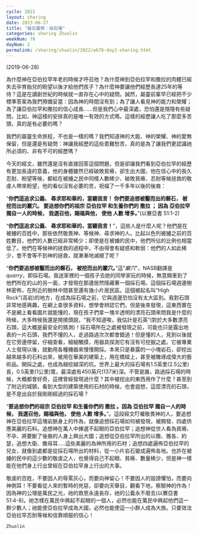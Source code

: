 ```yaml
---
cycle: 2022
layout: sharing
date: 2023-06-27
title: "每日靈修：採石場"
categories: sharing Zhuolin
weekNum: 78
dayNum: 2
permalink: /sharing/zhuolin/2022/wk78-day2-sharing.html
--- 
```

(2019-06-28)

為什麼神在亞伯拉罕年老的時候才呼召他？為什麼神到亞伯拉罕和撒拉的肉體已經失去孕育胎兒的盼望以後才給他們孩子？為什麼神要讓他們經歷長達25年的等待？這是在讀創世紀的時候就一直存在心中的疑問。誠然，屬靈前輩早已經把不少標準答案為我們預備妥當：因為神的時間沒有到；為了讓人看見神的能力和榮耀；為了讓亞伯拉罕和撒拉的信心成長......但是我們心中最深處，恐怕還是隱隱有些疑問，比如，神這樣的安排真的是唯一有效的方式嗎，這樣的經歷讓人吃了那麼多苦頭，真的是有必要的嗎？  

我們的屬靈生命旅程，不也是一樣的嗎？我們知道神的大能、神的榮耀、神的愛無保留，但是還是有疑問：神讓我經歷的這些患難愁苦，真的是為了讓我們更認識祂所必須的、非有不可的經歷嗎？  

今天的經文，雖然還是沒有直接回答這個問題，但是卻讓我們看到亞伯拉罕的經歷有更加長遠的意義，他的身體雖然已經破敗貧瘠，卻生出大國，他在信心中的長久忍耐、盼望等候，都給在被擄之民中同樣人數稀少、破敗貧瘠、忍耐等候拯救的敬虔人帶來盼望，他的看似沒有必要的苦，祝福了一千多年以後的後裔：  

“**你們這追求公義、 尋求耶和華的，當聽我言！ 你們要追想被鑿而出的磐石， 被挖而出的巖穴。 要追想你們的祖宗 亞伯拉罕 和生養你們的 撒拉 ； 因為 亞伯拉罕 獨自一人的時候， 我選召他，賜福與他， 使他 人數 增多。**”(以賽亞書 51:1-2)  

“**你們這追求公義、 尋求耶和華的，當聽我言！**”，這些人是什麼人呢？他們是在被擄的百姓中，那些依然敬畏神、等候神、尋求神的人。比起以色列被擄之前的百姓數目，他們的人數已經非常稀少；即使是在被擄的民中，他們所佔的比例也相當低了。他們在等候神的拯救的過程中，不由得會有疑惑和軟弱：他們的人如此稀少，會不會等不到神的拯救，就漸漸地滅絕了呢？  

“**你們要追想被鑿而出的磐石， 被挖而出的巖穴。**”這“*巖穴*”，NASB翻譯是*quarry*，即採石場。我送家裡的一個孩子去她的同學家玩的時候，無意開車到了他們所在的山的另一面，才發現在那邊居然隱藏著一個採石場。這個採石場週邊樹林密佈，在附近的樹林中間甚至還有幾小片居民區。這個被起名叫“High Rock”(高岩)的地方，在成為採石場之前，它與週邊恐怕沒有太大區別。我對石頭非常地感興趣，在網上查很多資料，想學會辨認它們，但是後來發現，這東西實在不是網上看看圖片就能懂的，現在孩子們拿一塊半透明的漂亮石頭來問我是什麼的時候，大多時候我還是撓撓頭說，“我不知道唉，我估計是石英”(對於大多數漂亮石頭，這大概是最安全的猜測)！採石場所在之處被發現之前，可能也只是露出地表的一片石頭，我們不懂的人，走過路過次次都會錯過！但是懂的人，見到以後就在它旁邊停留，仔細查看，細細觸摸，用器具探測它有沒有可挖掘之處。它被專業人士發現以後，就動用各種機器來慢慢開採。本來只是暴露的一小塊岩石，卻挖出越來越多的石料出來，被用在華美的建築上，用在橋樑上，甚至被雕琢成偉大的藝術品。開採之處，也成為越挖越深的坑。世界上最大的採石場有1.5英里(2.5公里)長，0.5英里(1公里)寬，最深處有450英尺(137米)深。不管是誰，路過採石場的時候，大概都會好奇，這裡曾經發現過什麼？其中被挖出的東西用作了什麼？甚至到了附近的城鎮，看到大型的建築使用的石材的時候，也會遐想，這麼漂亮的石頭，是不是出自於我剛剛經過的採石場？  

“**要追想你們的祖宗 亞伯拉罕 和生養你們的 撒拉 。因為 亞伯拉罕 獨自一人的時候， 我選召他，賜福與他， 使他 人數 增多。**”。這段經文叮囑敬畏神的人，要追想神在亞伯拉罕這塊岩脈身上的作為，就像追想採石場如何被發現，被開發、四處供應美麗的石料。追想神在萬人中揀選不起眼的亞伯拉罕；追想神從世人看為貧瘠、不孕、將要斷了後裔的人身上興出大國；追想從亞伯拉罕所出的以撒、雅各、約瑟，追想大衛、撒母耳.....這些美麗的為神所用的石材；追想四處遍佈亞伯拉罕的兒女，就像到處都是從採石場所出的材料，從一小片岩石變成遍佈各地。也許在被擄的民中的這少數的敬虔之人，也覺得自己不起眼、貧瘠、數量稀少，但是神一樣能在他們身上行出曾經在亞伯拉罕身上行出的大事。  

敬虔的百姓，不要因人的辱罵灰心，而要向神留心！不要因人的毀謗懼怕，而要向神側耳！不要看從人來的暫時的兇惡，卻要向天舉目，觀看下地，察驗神的作為！因為神的公理是萬民之光，祂的救恩永遠長存，祂的公義永不廢去(以賽亞書 51:4-8)。祂怎樣在萬民中興起不起眼的一個人，必然也能在萬民中興起他們這一群少數人；祂能使亞伯拉罕成為大國，必然也能使這一小群人成為大族。只要效法亞伯拉罕忍耐等候和信靠順服的信心！  

`Zhuolin`  
